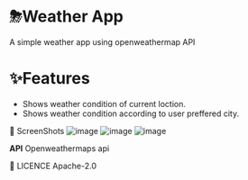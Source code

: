 # ⛈Weather App

A simple weather app using openweathermap API

# **✨Features**
* Shows weather condition of current loction.
* Shows weather condition according to user preffered city.

📸 ScreenShots
![image](https://user-images.githubusercontent.com/87460435/200127864-e75cd706-0370-455a-a94b-7b04a3e62844.png)
![image](https://user-images.githubusercontent.com/87460435/200127893-b6b0a15c-3fbe-4796-810d-9b4d63ff28a2.png)
![image](https://user-images.githubusercontent.com/87460435/200127963-89192bf1-d2da-4aa2-8323-72623bf31f15.png)

**API** Openweathermaps api

🔖 LICENCE
Apache-2.0
 
 
